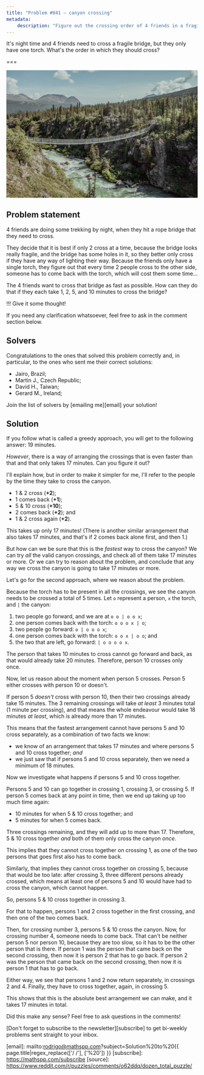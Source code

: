 ```yaml
---
title: "Problem #041 – canyon crossing"
metadata:
    description: "Figure out the crossing order of 4 friends in a fragile rope bridge."
---
```


It's night time and 4 friends need to cross a fragile bridge,
but they only have one torch.
What's the order in which they should cross?


===

![](thumbnail.png "Photo by Danika Perkinson on Unsplash")

## Problem statement

4 friends are doing some trekking by night,
when they hit a rope bridge that they need to cross.

They decide that it is best if only 2 cross at a time,
because the bridge looks really fragile,
and the bridge has some holes in it,
so they better only cross if they have any way of lighting their way.
Because the friends only have a single torch, they figure out that
every time 2 people cross to the other side, someone has to come back
with the torch, which will cost them some time...

The 4 friends want to cross that bridge as fast as possible.
How can they do that if they each take 1, 2, 5, and 10 minutes to cross the bridge?

!!! Give it some thought!

If you need any clarification whatsoever, feel free to ask in the comment section below.


## Solvers

Congratulations to the ones that solved this problem correctly and, in particular, to the ones
who sent me their correct solutions:

 - Jairo, Brazil;
 - Martin J., Czech Republic;
 - David H., Taiwan;
 - Gerard M., Ireland;

Join the list of solvers by [emailing me][email] your solution!


## Solution

If you follow what is called a greedy approach, you will get to the following answer: 19 minutes.

_However_, there is a way of arranging the crossings that is even faster than that and that only takes 17 minutes.
Can you figure it out?

I'll explain how, but in order to make it simpler for me,
I'll refer to the people by the time they take to cross the canyon.

 - 1 & 2 cross (**+2**);
 - 1 comes back (**+1**);
 - 5 & 10 cross (**+10**);
 - 2 comes back (**+2**); and
 - 1 & 2 cross again (**+2**).

This takes up only 17 minutes!
(There is another similar arrangement that also takes 17 minutes,
and that's if 2 comes back alone first, and then 1.)

But how can we be sure that this is the _fastest_ way to cross the canyon?
We can try _all_ the valid canyon crossings,
and check all of them take 17 minutes or more.
Or we can try to reason about the problem, and conclude that any way
we cross the canyon is going to take 17 minutes or more.

Let's go for the second approach, where we reason about the problem.

Because the torch has to be present in all the crossings,
we see the canyon needs to be crossed a total of 5 times.
Let `o` represent a person, `x` the torch, and `|` the canyon:

 1. two people go forward, and we are at `o o | o o x`;
 2. one person comes back with the torch: `o o o x | o`;
 3. two people go forward: `o | o o o x`;
 4. one person comes back with the torch: `o o x | o o`; and
 5. the two that are left, go forward: `| o o o o x`.

The person that takes 10 minutes to cross cannot go forward and back,
as that would already take 20 minutes.
Therefore, person 10 crosses only once.

Now, let us reason about the moment when person 5 crosses.
Person 5 either crosses with person 10 or doesn't.

If person 5 _doesn't_ cross with person 10,
then their two crossings already take 15 minutes.
The 3 remaining crossings will take _at least_
3 minutes total (1 minute per crossing),
and that means the whole endeavour would take 18 minutes
_at least_, which is already more than 17 minutes.

This means that the fastest arrangement cannot have persons 5 and 10 cross
separately, as a combination of two facts we know:

 - we know of an arrangement that takes 17 minutes and where
persons 5 and 10 cross together; _and_
 - we just saw that if persons 5 and 10 cross separately, then we need a minimum of 18 minutes.

Now we investigate what happens if persons 5 and 10 cross together.

Persons 5 and 10 can go together in crossing 1, crossing 3, or crossing 5.
If person 5 comes back at any point in time,
then we end up taking up too much time again:

 - 10 minutes for when 5 & 10 cross together; and
 - 5 minutes for when 5 comes back.

Three crossings remaining, and they will add up to more than 17.
Therefore, 5 & 10 cross together _and_ both of them only cross
the canyon _once_.

This implies that they cannot cross together on crossing 1,
as one of the two persons that goes first also has to come back.

Similarly, that implies they cannot cross together on crossing 5,
because that would be too late:
after crossing 3, three different persons already crossed,
which means at least one of persons 5 and 10 would have had to cross
the canyon, which cannot happen.

So, persons 5 & 10 cross together in crossing 3.

For that to happen, persons 1 and 2 cross together in the first crossing,
and then one of the two comes back.

Then, for crossing number 3, persons 5 & 10 cross the canyon.
Now, for crossing number 4, someone needs to come back.
That can't be neither person 5 nor person 10,
because they are too slow, so it has to be the other person
that is there.
If person 1 was the person that came back on the second crossing,
then now it is person 2 that has to go back.
If person 2 was the person that came back on the second crossing,
then now it is person 1 that has to go back.

Either way, we see that persons 1 and 2
now return separately, in crossings 2 and 4.
Finally, they have to cross together, again, in crossing 5.

This shows that this is the absolute best arrangement we can make,
and it takes 17 minutes in total.

Did this make any sense?
Feel free to ask questions in the comments!


<!-- v -->
[Don't forget to subscribe to the newsletter][subscribe] to get bi-weekly
problems sent straight to your inbox.
<!-- ^ -->


[email]: mailto:rodrigo@mathspp.com?subject=Solution%20to%20{{ page.title|regex_replace(['/ /'], ['%20']) }}
[subscribe]: https://mathspp.com/subscribe
[source]: https://www.reddit.com/r/puzzles/comments/o62ddq/dozen_total_puzzle/
